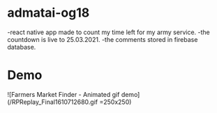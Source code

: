 # admatai-og18

-react native app made to count my time left for my army service.
-the countdown is live to 25.03.2021.
-the comments stored in firebase database.

# Demo

![Farmers Market Finder - Animated gif demo](/RPReplay_Final1610712680.gif =250x250)
